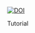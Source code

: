 [![DOI](https://zenodo.org/badge/DOI/10.5281/zenodo.3378120.svg)](https://doi.org/10.5281/zenodo.3378120)

Tutorial
